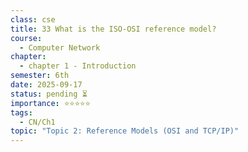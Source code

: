 ```yaml
---
class: cse
title: 33 What is the ISO-OSI reference model?
course:
  - Computer Network
chapter:
  - chapter 1 - Introduction
semester: 6th
date: 2025-09-17
status: pending ⏳
importance: ⭐⭐⭐⭐⭐
tags:
  - CN/Ch1
topic: "Topic 2: Reference Models (OSI and TCP/IP)"
---
```

